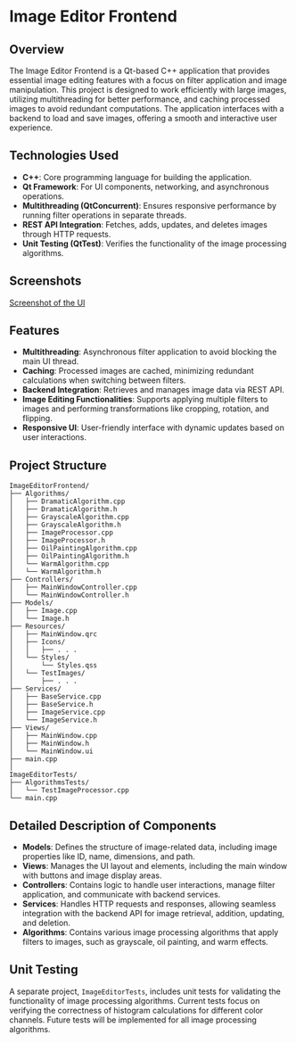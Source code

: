 
# Image Editor Frontend

## Overview

The Image Editor Frontend is a Qt-based C++ application that provides essential image editing features with a focus on filter application and image manipulation. This project is designed to work efficiently with large images, utilizing multithreading for better performance, and caching processed images to avoid redundant computations. The application interfaces with a backend to load and save images, offering a smooth and interactive user experience.

## Technologies Used

- **C++**: Core programming language for building the application.
- **Qt Framework**: For UI components, networking, and asynchronous operations.
- **Multithreading (QtConcurrent)**: Ensures responsive performance by running filter operations in separate threads.
- **REST API Integration**: Fetches, adds, updates, and deletes images through HTTP requests.
- **Unit Testing (QtTest)**: Verifies the functionality of the image processing algorithms.

## Screenshots

[Screenshot of the UI](https://github.com/xbognar/ImageEditorFrontend/blob/master/ImageEditorFrontend/Resources/Icons/AppScreenshot.png)

## Features

- **Multithreading**: Asynchronous filter application to avoid blocking the main UI thread.
- **Caching**: Processed images are cached, minimizing redundant calculations when switching between filters.
- **Backend Integration**: Retrieves and manages image data via REST API.
- **Image Editing Functionalities**: Supports applying multiple filters to images and performing transformations like cropping, rotation, and flipping.
- **Responsive UI**: User-friendly interface with dynamic updates based on user interactions.

## Project Structure

```plaintext
ImageEditorFrontend/
├── Algorithms/            
│   ├── DramaticAlgorithm.cpp
│   ├── DramaticAlgorithm.h
│   ├── GrayscaleAlgorithm.cpp
│   ├── GrayscaleAlgorithm.h
│   ├── ImageProcessor.cpp
│   ├── ImageProcessor.h
│   ├── OilPaintingAlgorithm.cpp
│   ├── OilPaintingAlgorithm.h
│   └── WarmAlgorithm.cpp
│   └── WarmAlgorithm.h
├── Controllers/               
│   ├── MainWindowController.cpp
│   └── MainWindowController.h
├── Models/                    
│   ├── Image.cpp
│   └── Image.h
├── Resources/                 
│   ├── MainWindow.qrc
│   ├── Icons/
│   │   ├── . . .
│   └── Styles/
│       └── Styles.qss
│   └── TestImages/
│       ├── . . .
├── Services/                  
│   ├── BaseService.cpp
│   ├── BaseService.h
│   ├── ImageService.cpp
│   └── ImageService.h
├── Views/                
│   ├── MainWindow.cpp
│   ├── MainWindow.h
│   └── MainWindow.ui
├── main.cpp                   
│
ImageEditorTests/
├── AlgorithmsTests/
│   └── TestImageProcessor.cpp
└── main.cpp                  
```

## Detailed Description of Components

- **Models**: Defines the structure of image-related data, including image properties like ID, name, dimensions, and path.
- **Views**: Manages the UI layout and elements, including the main window with buttons and image display areas.
- **Controllers**: Contains logic to handle user interactions, manage filter application, and communicate with backend services.
- **Services**: Handles HTTP requests and responses, allowing seamless integration with the backend API for image retrieval, addition, updating, and deletion.
- **Algorithms**: Contains various image processing algorithms that apply filters to images, such as grayscale, oil painting, and warm effects.

## Unit Testing

A separate project, `ImageEditorTests`, includes unit tests for validating the functionality of image processing algorithms. Current tests focus on verifying the correctness of histogram calculations for different color channels. Future tests will be implemented for all image processing algorithms.


